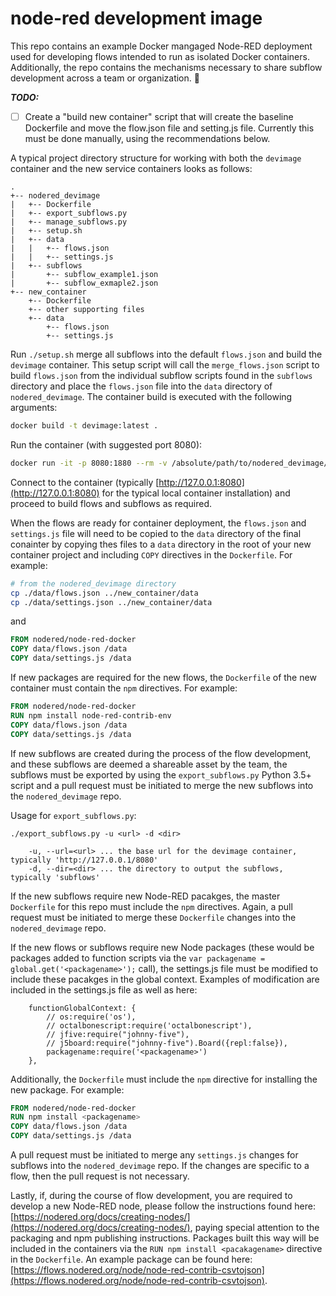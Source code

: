 # node-red development image

This repo contains an example Docker mangaged Node-RED deployment used for developing flows intended to run as isolated Docker containers. Additionally, the repo contains the mechanisms necessary to share subflow development across a team or organization. :rocket: 

**_TODO:_** 
 - [ ] Create a "build new container" script that will create the baseline Dockerfile and move the flow.json file and setting.js file. Currently this must be done manually, using the recommendations below.

A typical project directory structure for working with both the `devimage` container and the new service containers looks as follows:
```
.
+-- nodered_devimage
|   +-- Dockerfile
|   +-- export_subflows.py
|   +-- manage_subflows.py
|   +-- setup.sh
|   +-- data
|   |   +-- flows.json
|   |   +-- settings.js
|   +-- subflows
|       +-- subflow_example1.json
|       +-- subflow_exmaple2.json
+-- new_container
    +-- Dockerfile
    +-- other supporting files
    +-- data
        +-- flows.json
        +-- settings.js
```

Run `./setup.sh` merge all subflows into the default `flows.json` and build the `devimage` container. This setup script will call the `merge_flows.json` script to build `flows.json` from the individual subflow scripts found in the `subflows` directory and place the `flows.json` file into the `data` directory of `nodered_devimage`. The container build is executed with the following arguments: 
```sh
docker build -t devimage:latest .
```

Run the container (with suggested port 8080):
```sh
docker run -it -p 8080:1880 --rm -v /absolute/path/to/nodered_devimage/data/:/data -d --name devimage devimage:latest
```

Connect to the container (typically [http://127.0.0.1:8080](http://127.0.0.1:8080) for the typical local container installation) and proceed to build flows and subflows as required.

When the flows are ready for container deployment, the `flows.json` and `settings.js` file will need to be copied to the `data` directory of the final conainter by copying thes files to a `data` directory in the root of your new container project and including `COPY` directives in the `Dockerfile`. For example:
```sh
# from the nodered_devimage directory
cp ./data/flows.json ../new_container/data
cp ./data/settings.json ../new_container/data
```
and
```Dockerfile
FROM nodered/node-red-docker
COPY data/flows.json /data
COPY data/settings.js /data
```

If new packages are required for the new flows, the `Dockerfile` of the new container must contain the `npm` directives. For example:
```Dockerfile
FROM nodered/node-red-docker
RUN npm install node-red-contrib-env
COPY data/flows.json /data
COPY data/settings.js /data
```

If new subflows are created during the process of the flow development, and these subflows are deemed a shareable asset by the team, the subflows must be exported by using the `export_subflows.py` Python 3.5+ script and a pull request must be initiated to merge the new subflows into the `nodered_devimage` repo.

Usage for `export_subflows.py`:
```
./export_subflows.py -u <url> -d <dir>

    -u, --url=<url> ... the base url for the devimage container, typically 'http://127.0.0.1/8080'
    -d, --dir=<dir> ... the directory to output the subflows, typically 'subflows'
```

If the new subflows require new Node-RED pacakges, the master `Dockerfile` for this repo must include the `npm` directives. Again, a pull request must be initiated to merge these `Dockerfile` changes into the `nodered_devimage` repo.

If the new flows or subflows require new Node packages (these would be packages added to function scripts via the `var packagename = global.get('<packagename>');` call), the settings.js file must be modified to include these pacakges in the global context. Examples of modification are included in the settings.js file as well as here:
```
    functionGlobalContext: {
        // os:require('os'),
        // octalbonescript:require('octalbonescript'),
        // jfive:require("johnny-five"),
        // j5board:require("johnny-five").Board({repl:false}),
        packagename:require('<packagename>')
    },
 ```

Additionally, the `Dockerfile` must include the `npm` directive for installing the new package. For example:
```Dockerfile
FROM nodered/node-red-docker
RUN npm install <packagename>
COPY data/flows.json /data
COPY data/settings.js /data
```

A pull request must be initiated to merge any `settings.js` changes for subflows into the `nodered_devimage` repo. If the changes are specific to a flow, then the pull request is not necessary.

Lastly, if, during the course of flow development, you are required to develop a new Node-RED node, please follow the instructions found here: [https://nodered.org/docs/creating-nodes/](https://nodered.org/docs/creating-nodes/), paying special attention to the packaging and npm publishing instructions. Packages built this way will be included in the containers via the `RUN npm install <pacakagename>` directive in the `Dockerfile`. An example package can be found here: [https://flows.nodered.org/node/node-red-contrib-csvtojson](https://flows.nodered.org/node/node-red-contrib-csvtojson).
